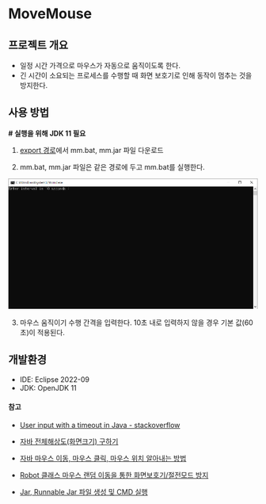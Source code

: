 # MoveMouse

## 프로젝트 개요

* 일정 시간 가격으로 마우스가 자동으로 움직이도록 한다.
* 긴 시간이 소요되는 프로세스를 수행할 때 화면 보호기로 인해 동작이 멈추는 것을 방지한다.



## 사용 방법

**# 실행을 위해 JDK 11 필요**
1. [export 경로](https://github.com/yhoo0094/MoveMouse/tree/main/MoveMouse/export)에서 mm.bat, mm.jar 파일 다운로드 

2. mm.bat, mm.jar 파일은 같은 경로에 두고 mm.bat를 실행한다.

<img src="./img/img1.png" alt="img1.png" style="zoom:67%;" />

3. 마우스 움직이기 수행 간격을 입력한다. 10초 내로 입력하지 않을 경우 기본 값(60초)이 적용된다.



## 개발환경

* IDE: Eclipse 2022-09
* JDK: OpenJDK 11



#### 참고

* [User input with a timeout in Java - stackoverflow](https://stackoverflow.com/questions/61807890/user-input-with-a-timeout-in-java)

* [자바 전체해상도(화면크기) 구하기](https://m.blog.naver.com/onlywin7788/140115953045)

* [자바 마우스 이동, 마우스 클릭, 마우스 위치 알아내는 방법](https://blog.naver.com/bb_/222410083586)

* [Robot 클래스 마우스 랜덤 이동을 통한 화면보호기/절전모드 방지](https://kim-oriental.tistory.com/42)

* [Jar, Runnable Jar 파일 생성 및 CMD 실행](https://m.blog.naver.com/zzang9ha/222164757849)
